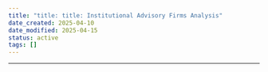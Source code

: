 ```yaml
---
title: "title: title: Institutional Advisory Firms Analysis"
date_created: 2025-04-10
date_modified: 2025-04-15
status: active
tags: []
---
```


---


